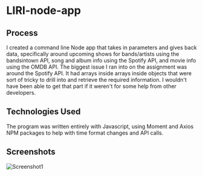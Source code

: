# LIRI-node-app

## Process
I created a command line Node app that takes in parameters and gives back data, specifically around upcoming shows for bands/artists using
the bandsintown API, song and album info using the Spotify API, and movie info using the OMDB API. The biggest issue I ran into on the
assignment was around the Spotify API. It had arrays inside arrays inside objects that were sort of tricky to drill into and retrieve the
required information. I wouldn't have been able to get that part if it weren't for some help from other developers.

## Technologies Used
The program was written entirely with Javascript, using Moment and Axios NPM packages to help with time format changes and API calls.

## Screenshots

![Screenshot1](screenshot1.png)
